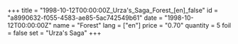 +++
title = "1998-10-12T00:00:00Z_Urza's_Saga_Forest_[en]_false"
id = "a8990632-f055-4583-ae85-5ac742549b61"
date = "1998-10-12T00:00:00Z"
name = "Forest"
lang = ["en"]
price = "0.70"
quantity = 5
foil = false
set = "Urza's Saga"
+++
